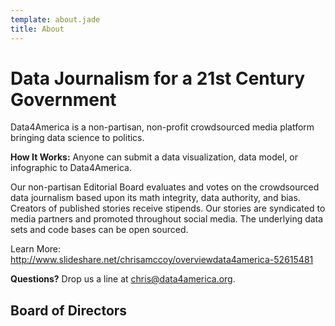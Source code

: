 ```yaml
---
template: about.jade
title: About
---
```


# Data Journalism for a 21<span></span>st Century Government

Data4America is a non-partisan, non-profit crowdsourced media platform bringing data science to politics. 

**How It Works:** Anyone can submit a data visualization, data model, or infographic to Data4America.

Our non-partisan Editorial Board evaluates and votes on the crowdsourced data journalism based upon its math integrity, data authority, and bias. Creators of published stories receive stipends. Our stories are syndicated to media partners and promoted throughout social media. The underlying data sets and code bases can be open sourced. 

Learn More: http://www.slideshare.net/chrisamccoy/overviewdata4america-52615481

**Questions?** Drop us a line at [chris@data4america.org](mailto:chris@data4america.org).

## Board of Directors

